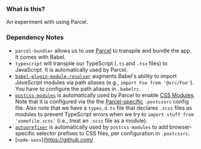 ### What is this?

An experiment with using Parcel.

### Dependency Notes

 - `parcel-bundler` allows us to use [Parcel](https://parceljs.org) to transpile and bundle the app. It comes with Babel.
 - `typescript` will transpile our TypeScript (`.ts` and `.tsx` files) to JavaScript. It is automatically used by Parcel.
 - [`babel-plugin-module-resolver`](https://github.com/tleunen/babel-plugin-module-resolver#readme) augments Babel's ability to import _JavaScript_ modules via path aliases (e.g., `import Foo from '@src/Foo'`). You have to configure the path aliases in `.babelrc`.
 - [`postcss-modules`](https://github.com/css-modules/postcss-modules) is automatically used by Parcel to enable [CSS Modules](https://github.com/css-modules/css-modules). Note that it is configured via the the [Parcel-specific](https://en.parceljs.org/transforms.html#postcss) `.postcssrc` config file. Also note that we have a `types.d.ts` file that declares `.scss` files as modules to prevent TypeScript errors when we try to `import stuff from 'somefile.scss'` (i.e., treat an `.scss` file as a module).
 - [`autoprefixer`](https://github.com/postcss/autoprefixer) is automatically used by `postcss-modules` to add browser-specific selector prefixes to CSS files, per configuration in `.postcssrc`.
 - [`node-sass`](https://github.com/